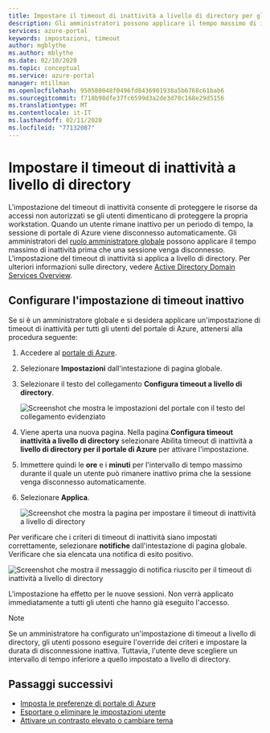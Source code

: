 ```yaml
---
title: Impostare il timeout di inattività a livello di directory per gli utenti del portale di Azure | Microsoft Docs
description: Gli amministratori possono applicare il tempo massimo di inattività prima che una sessione venga disconnesso. Il criterio di timeout di inattività viene impostato a livello di directory.
services: azure-portal
keywords: impostazioni, timeout
author: mgblythe
ms.author: mblythe
ms.date: 02/10/2020
ms.topic: conceptual
ms.service: azure-portal
manager: mtillman
ms.openlocfilehash: 950580048f0496fd8436901938a5b6768c61bab6
ms.sourcegitcommit: f718b98dfe37fc6599d3a2de3d70c168e29d5156
ms.translationtype: MT
ms.contentlocale: it-IT
ms.lasthandoff: 02/11/2020
ms.locfileid: "77132087"
---
```

# <a name="set-directory-level-inactivity-timeout"></a>Impostare il timeout di inattività a livello di directory

L'impostazione del timeout di inattività consente di proteggere le risorse da accessi non autorizzati se gli utenti dimenticano di proteggere la propria workstation. Quando un utente rimane inattivo per un periodo di tempo, la sessione di portale di Azure viene disconnesso automaticamente. Gli amministratori del [ruolo amministratore globale](../active-directory/users-groups-roles/directory-assign-admin-roles.md#global-administrator--company-administrator) possono applicare il tempo massimo di inattività prima che una sessione venga disconnesso. L'impostazione del timeout di inattività si applica a livello di directory. Per ulteriori informazioni sulle directory, vedere [Active Directory Domain Services Overview](/windows-server/identity/ad-ds/get-started/virtual-dc/active-directory-domain-services-overview).

## <a name="configure-the-inactive-timeout-setting"></a>Configurare l'impostazione di timeout inattivo

Se si è un amministratore globale e si desidera applicare un'impostazione di timeout di inattività per tutti gli utenti del portale di Azure, attenersi alla procedura seguente:

1. Accedere al [portale di Azure](https://portal.azure.com).
2. Selezionare **Impostazioni** dall'intestazione di pagina globale.
3. Selezionare il testo del collegamento **Configura timeout a livello di directory**.

    ![Screenshot che mostra le impostazioni del portale con il testo del collegamento evidenziato](./media/admin-timeout/settings.png)

4. Viene aperta una nuova pagina. Nella pagina **Configura timeout inattività a livello di directory** selezionare Abilita timeout di inattività a **livello di directory per il portale di Azure** per attivare l'impostazione.
5. Immettere quindi le **ore** e i **minuti** per l'intervallo di tempo massimo durante il quale un utente può rimanere inattivo prima che la sessione venga disconnesso automaticamente.
6. Selezionare **Applica**.

    ![Screenshot che mostra la pagina per impostare il timeout di inattività a livello di directory](./media/admin-timeout/configure.png)

Per verificare che i criteri di timeout di inattività siano impostati correttamente, selezionare **notifiche** dall'intestazione di pagina globale. Verificare che sia elencata una notifica di esito positivo.

  ![Screenshot che mostra il messaggio di notifica riuscito per il timeout di inattività a livello di directory](./media/admin-timeout/confirmation.png)

L'impostazione ha effetto per le nuove sessioni. Non verrà applicato immediatamente a tutti gli utenti che hanno già eseguito l'accesso.

> [!NOTE]
> Se un amministratore ha configurato un'impostazione di timeout a livello di directory, gli utenti possono eseguire l'override dei criteri e impostare la durata di disconnessione inattiva. Tuttavia, l'utente deve scegliere un intervallo di tempo inferiore a quello impostato a livello di directory.
>

## <a name="next-steps"></a>Passaggi successivi

* [Imposta le preferenze di portale di Azure](set-preferences.md)
* [Esportare o eliminare le impostazioni utente](azure-portal-export-delete-settings.md)
* [Attivare un contrasto elevato o cambiare tema](azure-portal-change-theme-high-contrast.md)
